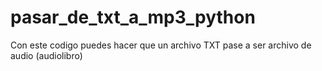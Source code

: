 # pasar_de_txt_a_mp3_python
Con este codigo puedes hacer que un archivo TXT pase a ser archivo de audio (audiolibro)
